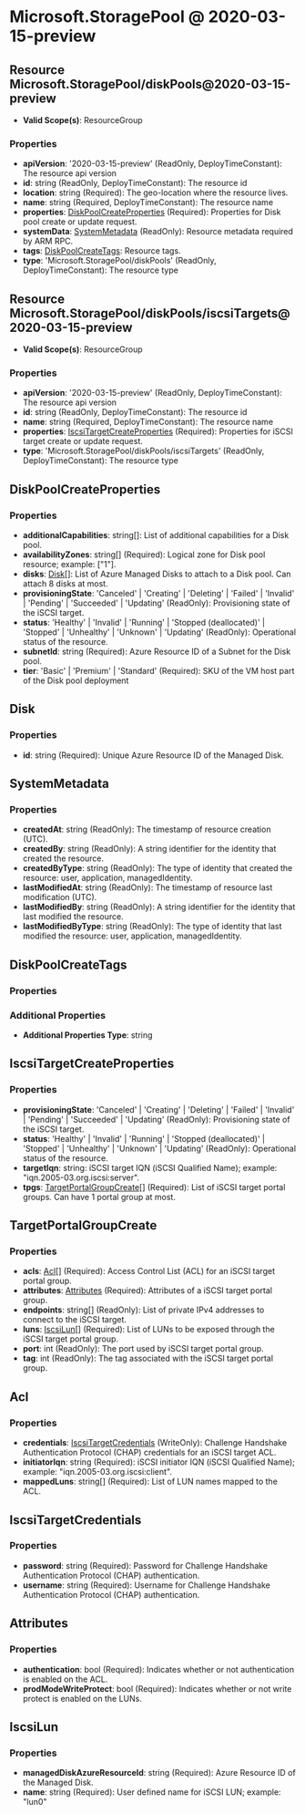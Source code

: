 # Microsoft.StoragePool @ 2020-03-15-preview

## Resource Microsoft.StoragePool/diskPools@2020-03-15-preview
* **Valid Scope(s)**: ResourceGroup
### Properties
* **apiVersion**: '2020-03-15-preview' (ReadOnly, DeployTimeConstant): The resource api version
* **id**: string (ReadOnly, DeployTimeConstant): The resource id
* **location**: string (Required): The geo-location where the resource lives.
* **name**: string (Required, DeployTimeConstant): The resource name
* **properties**: [DiskPoolCreateProperties](#diskpoolcreateproperties) (Required): Properties for Disk pool create or update request.
* **systemData**: [SystemMetadata](#systemmetadata) (ReadOnly): Resource metadata required by ARM RPC.
* **tags**: [DiskPoolCreateTags](#diskpoolcreatetags): Resource tags.
* **type**: 'Microsoft.StoragePool/diskPools' (ReadOnly, DeployTimeConstant): The resource type

## Resource Microsoft.StoragePool/diskPools/iscsiTargets@2020-03-15-preview
* **Valid Scope(s)**: ResourceGroup
### Properties
* **apiVersion**: '2020-03-15-preview' (ReadOnly, DeployTimeConstant): The resource api version
* **id**: string (ReadOnly, DeployTimeConstant): The resource id
* **name**: string (Required, DeployTimeConstant): The resource name
* **properties**: [IscsiTargetCreateProperties](#iscsitargetcreateproperties) (Required): Properties for iSCSI target create or update request.
* **type**: 'Microsoft.StoragePool/diskPools/iscsiTargets' (ReadOnly, DeployTimeConstant): The resource type

## DiskPoolCreateProperties
### Properties
* **additionalCapabilities**: string[]: List of additional capabilities for a Disk pool.
* **availabilityZones**: string[] (Required): Logical zone for Disk pool resource; example: ["1"].
* **disks**: [Disk](#disk)[]: List of Azure Managed Disks to attach to a Disk pool. Can attach 8 disks at most.
* **provisioningState**: 'Canceled' | 'Creating' | 'Deleting' | 'Failed' | 'Invalid' | 'Pending' | 'Succeeded' | 'Updating' (ReadOnly): Provisioning state of the iSCSI target.
* **status**: 'Healthy' | 'Invalid' | 'Running' | 'Stopped (deallocated)' | 'Stopped' | 'Unhealthy' | 'Unknown' | 'Updating' (ReadOnly): Operational status of the resource.
* **subnetId**: string (Required): Azure Resource ID of a Subnet for the Disk pool.
* **tier**: 'Basic' | 'Premium' | 'Standard' (Required): SKU of the VM host part of the Disk pool deployment

## Disk
### Properties
* **id**: string (Required): Unique Azure Resource ID of the Managed Disk.

## SystemMetadata
### Properties
* **createdAt**: string (ReadOnly): The timestamp of resource creation (UTC).
* **createdBy**: string (ReadOnly): A string identifier for the identity that created the resource.
* **createdByType**: string (ReadOnly): The type of identity that created the resource: user, application, managedIdentity.
* **lastModifiedAt**: string (ReadOnly): The timestamp of resource last modification (UTC).
* **lastModifiedBy**: string (ReadOnly): A string identifier for the identity that last modified the resource.
* **lastModifiedByType**: string (ReadOnly): The type of identity that last modified the resource: user, application, managedIdentity.

## DiskPoolCreateTags
### Properties
### Additional Properties
* **Additional Properties Type**: string

## IscsiTargetCreateProperties
### Properties
* **provisioningState**: 'Canceled' | 'Creating' | 'Deleting' | 'Failed' | 'Invalid' | 'Pending' | 'Succeeded' | 'Updating' (ReadOnly): Provisioning state of the iSCSI target.
* **status**: 'Healthy' | 'Invalid' | 'Running' | 'Stopped (deallocated)' | 'Stopped' | 'Unhealthy' | 'Unknown' | 'Updating' (ReadOnly): Operational status of the resource.
* **targetIqn**: string: iSCSI target IQN (iSCSI Qualified Name); example: "iqn.2005-03.org.iscsi:server".
* **tpgs**: [TargetPortalGroupCreate](#targetportalgroupcreate)[] (Required): List of iSCSI target portal groups. Can have 1 portal group at most.

## TargetPortalGroupCreate
### Properties
* **acls**: [Acl](#acl)[] (Required): Access Control List (ACL) for an iSCSI target portal group.
* **attributes**: [Attributes](#attributes) (Required): Attributes of a iSCSI target portal group.
* **endpoints**: string[] (ReadOnly): List of private IPv4 addresses to connect to the iSCSI target.
* **luns**: [IscsiLun](#iscsilun)[] (Required): List of LUNs to be exposed through the iSCSI target portal group.
* **port**: int (ReadOnly): The port used by iSCSI target portal group.
* **tag**: int (ReadOnly): The tag associated with the iSCSI target portal group.

## Acl
### Properties
* **credentials**: [IscsiTargetCredentials](#iscsitargetcredentials) (WriteOnly): Challenge Handshake Authentication Protocol (CHAP) credentials for an iSCSI target ACL.
* **initiatorIqn**: string (Required): iSCSI initiator IQN (iSCSI Qualified Name); example: "iqn.2005-03.org.iscsi:client".
* **mappedLuns**: string[] (Required): List of LUN names mapped to the ACL.

## IscsiTargetCredentials
### Properties
* **password**: string (Required): Password for Challenge Handshake Authentication Protocol (CHAP) authentication.
* **username**: string (Required): Username for Challenge Handshake Authentication Protocol (CHAP) authentication.

## Attributes
### Properties
* **authentication**: bool (Required): Indicates whether or not authentication is enabled on the ACL.
* **prodModeWriteProtect**: bool (Required): Indicates whether or not write protect is enabled on the LUNs.

## IscsiLun
### Properties
* **managedDiskAzureResourceId**: string (Required): Azure Resource ID of the Managed Disk.
* **name**: string (Required): User defined name for iSCSI LUN; example: "lun0"

